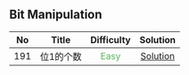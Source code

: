 ## Bit Manipulation

|  No   |   Title   |           Difficulty            |                  Solution                  |
| :---: | :-------: | :-----------------------------: | :----------------------------------------: |
|  191  | 位1的个数 | <font color=#5CB85C>Easy</font> | [Solution](number_of_1_bits/Solution.java) |
